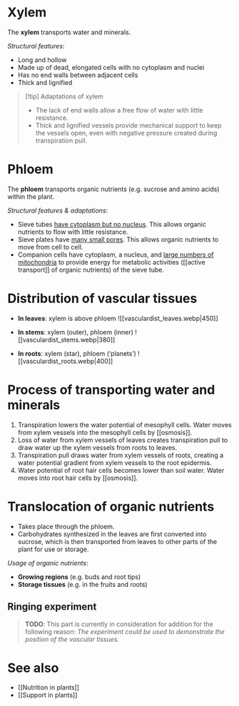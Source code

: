 # Xylem
The **xylem** transports water and minerals.

*Structural features*:
- Long and hollow
- Made up of dead, elongated cells with no cytoplasm and nuclei
- Has no end walls between adjacent cells
- Thick and lignified

> [!tip] Adaptations of xylem
> - The lack of end walls allow a free flow of water with <span class="hi-green">little resistance</span>.
> - Thick and lignified vessels provide <span class="hi-green">mechanical support</span> to keep the vessels open, even with negative pressure created during transpiration pull.

# Phloem
The **phloem** transports organic nutrients (e.g. sucrose and amino acids) within the plant.

*Structural features & adaptations*:
- <span class="hi-blue">Sieve tubes</span> <u>have cytoplasm but no nucleus</u>. This allows organic nutrients to <span class="hi-green">flow with little resistance</span>.
- <span class="hi-blue">Sieve plates</span> have <u>many small pores</u>. This allows organic nutrients to move from cell to cell.
- <span class="hi-blue">Companion cells</span> have cytoplasm, a nucleus, and <u>large numbers of mitochondria</u> to provide energy for metabolic activities ([[active transport]] of organic nutrients) of the sieve tube.

# Distribution of vascular tissues
- **In leaves**: xylem is above phloem
  ![[vasculardist_leaves.webp|450]]

- **In stems**: xylem (outer), phloem (inner)
  ![[vasculardist_stems.webp|380]]

- **In roots**: xylem (star), phloem (‘planets’)
  ![[vasculardist_roots.webp|400]]

# Process of transporting water and minerals
1. Transpiration <span class="hi-green">lowers the water potential</span> of mesophyll cells. Water moves from xylem vessels into the mesophyll cells by [[osmosis]].
2. Loss of water from xylem vessels of leaves <span class="hi-green">creates transpiration pull</span> to draw water up the xylem vessels from roots to leaves.
3. Transpiration pull <span class="hi-green">draws water from xylem vessels of roots</span>, creating a water potential gradient from xylem vessels to the root epidermis.
4. Water potential of root hair cells becomes <span class="hi-green">lower than soil water</span>. Water moves into root hair cells by [[osmosis]].

# Translocation of organic nutrients
- Takes place through the phloem.
- Carbohydrates synthesized in the leaves are first converted into <span class="hi-blue">sucrose</span>, which is then transported from leaves to other parts of the plant for use or storage.

*Usage of organic nutrients*:
- **Growing regions** (e.g. buds and root tips)
- **Storage tissues** (e.g. in the fruits and roots)

## Ringing experiment
> **TODO**: This part is currently in consideration for addition for the following reason:
> *The experiment could be used to demonstrate the position of the vascular tissues.*

# See also
- [[Nutrition in plants]]
- [[Support in plants]]
